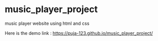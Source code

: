 # music_player_project
music player website using html and css

Here is the demo link : https://puja-123.github.io/music_player_project/
